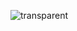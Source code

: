 ![transparent](https://capsule-render.vercel.app/api?type=transparent&fontColor=2f81f7&text=My%20React%20Component%20&height=150&fontSize=40&desc=for%20starter%20project&descAlignY=70&descAlign=75)
